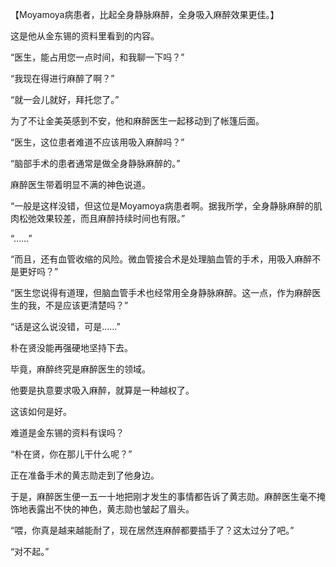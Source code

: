 【Moyamoya病患者，比起全身静脉麻醉，全身吸入麻醉效果更佳。】

这是他从金东锡的资料里看到的内容。

“医生，能占用您一点时间，和我聊一下吗？”

“我现在得进行麻醉了啊？”

“就一会儿就好，拜托您了。”

为了不让金美英感到不安，他和麻醉医生一起移动到了帐篷后面。

“医生，这位患者难道不应该用吸入麻醉吗？”

“脑部手术的患者通常是做全身静脉麻醉的。”

麻醉医生带着明显不满的神色说道。

“一般是这样没错，但这位是Moyamoya病患者啊。据我所学，全身静脉麻醉的肌肉松弛效果较差，而且麻醉持续时间也有限。”

“……”

“而且，还有血管收缩的风险。微血管接合术是处理脑血管的手术，用吸入麻醉不是更好吗？”

“医生您说得有道理，但脑血管手术也经常用全身静脉麻醉。这一点，作为麻醉医生的我，不是应该更清楚吗？”

“话是这么说没错，可是……”

朴在贤没能再强硬地坚持下去。

毕竟，麻醉终究是麻醉医生的领域。

他要是执意要求吸入麻醉，就算是一种越权了。

这该如何是好。

难道是金东锡的资料有误吗？

“朴在贤，你在那儿干什么呢？”

正在准备手术的黄志勋走到了他身边。

于是，麻醉医生便一五一十地把刚才发生的事情都告诉了黄志勋。麻醉医生毫不掩饰地表露出不快的神色，黄志勋也皱起了眉头。

“喂，你真是越来越能耐了，现在居然连麻醉都要插手了？这太过分了吧。”

“对不起。”